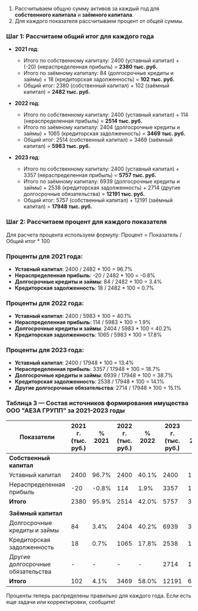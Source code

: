 1. Рассчитываем общую сумму активов за каждый год для **собственного капитала** и **заёмного капитала**.
2. Для каждого показателя рассчитываем процент от общей суммы.

### Шаг 1: Рассчитаем общий итог для каждого года
- **2021 год**:
  - Итого по собственному капиталу: 2400 (уставный капитал) + (-20) (нераспределенная прибыль) = **2380 тыс. руб.**
  - Итого по заёмному капиталу: 84 (долгосрочные кредиты и займы) + 18 (кредиторская задолженность) = **102 тыс. руб.**
  - Общий итог: 2380 (собственный капитал) + 102 (заёмный капитал) = **2482 тыс. руб.**

- **2022 год**:
  - Итого по собственному капиталу: 2400 (уставный капитал) + 114 (нераспределенная прибыль) = **2514 тыс. руб.**
  - Итого по заёмному капиталу: 2404 (долгосрочные кредиты и займы) + 1065 (кредиторская задолженность) = **3469 тыс. руб.**
  - Общий итог: 2514 (собственный капитал) + 3469 (заёмный капитал) = **5983 тыс. руб.**

- **2023 год**:
  - Итого по собственному капиталу: 2400 (уставный капитал) + 3357 (нераспределенная прибыль) = **5757 тыс. руб.**
  - Итого по заёмному капиталу: 6939 (долгосрочные кредиты и займы) + 2538 (кредиторская задолженность) + 2714 (другие долгосрочные обязательства) = **12191 тыс. руб.**
  - Общий итог: 5757 (собственный капитал) + 12191 (заёмный капитал) = **17948 тыс. руб.**

### Шаг 2: Рассчитаем процент для каждого показателя

Для расчета процента используем формулу:
Процент = Показатель / Общий итог * 100

### Проценты для 2021 года:
- **Уставный капитал**: 2400 / 2482 * 100 = 96.7%
- **Нераспределенная прибыль**: -20 / 2482 * 100 = -0.8%
- **Долгосрочные кредиты и займы**: 84 / 2482 * 100 = 3.4%
- **Кредиторская задолженность**: 18 / 2482 * 100 = 0.7%

### Проценты для 2022 года:
- **Уставный капитал**: 2400 / 5983 * 100 = 40.1%
- **Нераспределенная прибыль**: 114 / 5983 * 100 = 1.9%
- **Долгосрочные кредиты и займы**: 2404 / 5983 * 100 = 40.2%
- **Кредиторская задолженность**: 1065 / 5983 * 100 = 17.8%

### Проценты для 2023 года:
- **Уставный капитал**: 2400 / 17948 * 100 = 13.4%
- **Нераспределенная прибыль**: 3357 / 17948 * 100 = 18.7%
- **Долгосрочные кредиты и займы**: 6939 / 17948 * 100 = 38.7%
- **Кредиторская задолженность**: 2538 / 17948 * 100 = 14.1%
- **Другие долгосрочные обязательства**: 2714 / 17948 * 100 = 15.1%

### Таблица 3 — Состав источников формирования имущества ООО "АЕЗА ГРУПП" за 2021-2023 годы

| Показатели                     | 2021 г. (тыс. руб.) | % 2021 | 2022 г. (тыс. руб.) | % 2022 | 2023 г. (тыс. руб.) | % 2023 | Отклонение (±) (тыс. руб.) |
|--------------------------------|---------------------|--------|---------------------|--------|---------------------|--------|----------------------------|
| **Собственный капитал**        |                     |        |                     |        |                     |        |                            |
| Уставный капитал               | 2400                | 96.7%  | 2400                | 40.1%  | 2400                | 13.4%  | 0                          |
| Нераспределенная прибыль       | -20                 | -0.8%  | 114                 | 1.9%   | 3357                | 18.7%  | +3243                      |
| **Итого**                      | 2380                | 95.9%  | 2514                | 42.0%  | 5757                | 32.1%  | +3243                      |
|                                |                     |        |                     |        |                     |        |                            |
| **Заёмный капитал**            |                     |        |                     |        |                     |        |                            |
| Долгосрочные кредиты и займы   | 84                  | 3.4%   | 2404                | 40.2%  | 6939                | 38.7%  | +4535                      |
| Кредиторская задолженность     | 18                  | 0.7%   | 1065                | 17.8%  | 2538                | 14.1%  | +1473                      |
| Другие долгосрочные обязательства | -                 | -      | -                   | -      | 2714                | 15.1%  | +2714                      |
| **Итого**                      | 102                 | 4.1%   | 3469                | 58.0%  | 12191               | 67.9%  | +8722                      |

Проценты теперь распределены правильно для каждого года. Если есть еще задачи или корректировки, сообщите!
